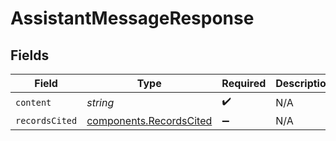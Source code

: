 # AssistantMessageResponse


## Fields

| Field                                                              | Type                                                               | Required                                                           | Description                                                        |
| ------------------------------------------------------------------ | ------------------------------------------------------------------ | ------------------------------------------------------------------ | ------------------------------------------------------------------ |
| `content`                                                          | *string*                                                           | :heavy_check_mark:                                                 | N/A                                                                |
| `recordsCited`                                                     | [components.RecordsCited](../../models/components/recordscited.md) | :heavy_minus_sign:                                                 | N/A                                                                |